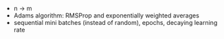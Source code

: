 * n -> m
* Adams algorithm: RMSProp and exponentially weighted averages
* sequential mini batches (instead of random), epochs, decaying learning rate
